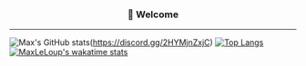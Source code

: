 <h3 align="center">👋 Welcome</h3>

---

![Max's GitHub stats](https://github-readme-stats.vercel.app/api?username=MaxLeLoup&show_icons=true&count_private=true&theme=codeSTACKr)(https://discord.gg/2HYMjnZxjC)
[![Top Langs](https://github-readme-stats.vercel.app/api/top-langs/?username=MaxLeLoup)](https://discord.gg/2HYMjnZxjC)
[![MaxLeLoup's wakatime stats](https://github-readme-stats.vercel.app/api/wakatime?username=MaxLeLoup)](https://discord.gg/2HYMjnZxjC)

